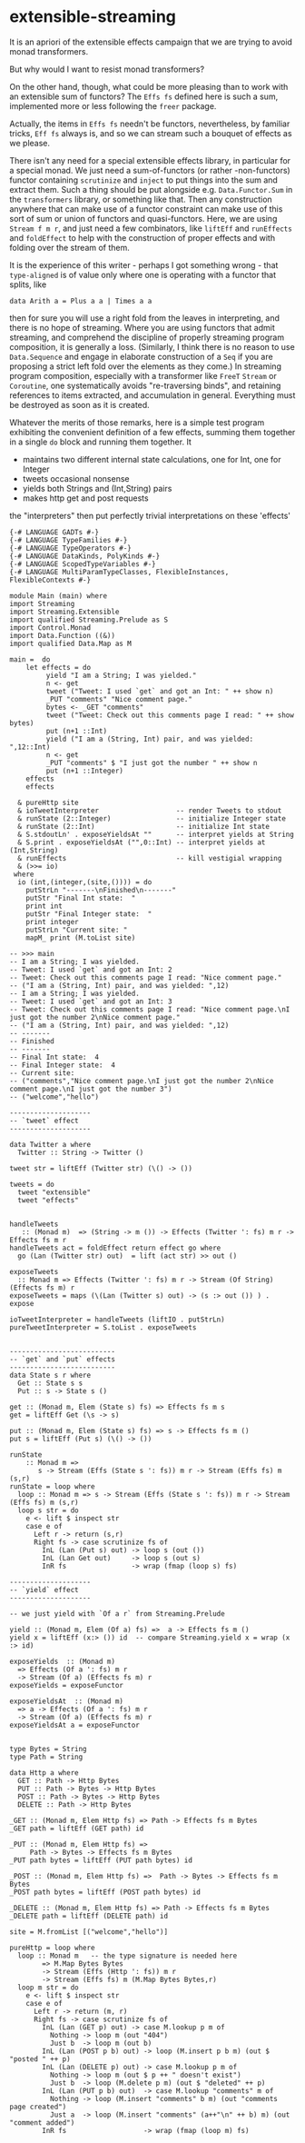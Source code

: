 # extensible-streaming

It is an apriori of the extensible effects campaign that we are trying to avoid monad transformers. 

But why would I want to resist monad transformers? 

On the other hand, though, what could be more pleasing than to work with an extensible sum of functors? The `Effs fs` defined here is such a sum, implemented more or less following the `freer` package. 

Actually, the items in `Effs fs` needn't be functors, nevertheless, by familiar tricks, `Eff fs` always is, and so we can stream such a bouquet of effects as we please. 

There isn't any need for a special extensible effects library, in particular for a special monad. We just need a sum-of-functors (or rather -non-functors) functor containing `scrutinize` and `inject` to put things into the sum and extract them.  Such a thing should be put alongside e.g. `Data.Functor.Sum` in the `transformers` library, or something like that. Then any construction anywhere that can make use of a functor constraint can make use of this sort of sum or union of functors and quasi-functors.  Here, we are using `Stream f m r`, and just need a few combinators, like `liftEff` and `runEffects` and `foldEffect` to help with the construction of proper effects and with folding over the stream of them.  

It is the experience of this writer - perhaps I got something wrong - that `type-aligned` is of value only where one is operating with a functor that splits, like 

    data Arith a = Plus a a | Times a a
    
then for sure you will use a right fold from the leaves in interpreting, and there is no hope of streaming. Where you are using functors that admit streaming, and comprehend the discipline of properly streaming program composition, it is generally a loss. (Similarly, I think there is no reason to use `Data.Sequence` and engage in elaborate construction of a `Seq` if you are proposing a strict left fold over the elements as they come.) In streaming program composition, especially with a transformer like `FreeT` `Stream` or `Coroutine`, one systematically avoids "re-traversing binds", and retaining references to items extracted, and accumulation in general. Everything must be destroyed as soon as it is created.

Whatever the merits of those remarks, here is a simple test program exhibiting the convenient definition of a few effects, summing them together in a single `do` block and running them together. It 

- maintains two different internal state calculations, one for Int, one for Integer
- tweets occasional nonsense
- yields both Strings and (Int,String) pairs
- makes http get and post requests

the "interpreters" then put perfectly trivial interpretations on these 'effects'

    {-# LANGUAGE GADTs #-}
    {-# LANGUAGE TypeFamilies #-}
    {-# LANGUAGE TypeOperators #-}
    {-# LANGUAGE DataKinds, PolyKinds #-}
    {-# LANGUAGE ScopedTypeVariables #-}
    {-# LANGUAGE MultiParamTypeClasses, FlexibleInstances, FlexibleContexts #-}

    module Main (main) where
    import Streaming
    import Streaming.Extensible
    import qualified Streaming.Prelude as S
    import Control.Monad
    import Data.Function ((&))
    import qualified Data.Map as M

    main =  do
        let effects = do
             yield "I am a String; I was yielded."
             n <- get 
             tweet ("Tweet: I used `get` and got an Int: " ++ show n)
             _PUT "comments" "Nice comment page."
             bytes <- _GET "comments"
             tweet ("Tweet: Check out this comments page I read: " ++ show bytes)
             put (n+1 ::Int)
             yield ("I am a (String, Int) pair, and was yielded: ",12::Int)
             n <- get 
             _PUT "comments" $ "I just got the number " ++ show n
             put (n+1 ::Integer)
        effects
        effects
    
      & pureHttp site
      & ioTweetInterpreter                   -- render Tweets to stdout
      & runState (2::Integer)                -- initialize Integer state
      & runState (2::Int)                    -- initialize Int state
      & S.stdoutLn' . exposeYieldsAt ""      -- interpret yields at String
      & S.print . exposeYieldsAt ("",0::Int) -- interpret yields at (Int,String)
      & runEffects                           -- kill vestigial wrapping
      & (>>= io)
     where
      io (int,(integer,(site,()))) = do
        putStrLn "-------\nFinished\n-------"
        putStr "Final Int state:  "
        print int
        putStr "Final Integer state:  "
        print integer
        putStrLn "Current site: "
        mapM_ print (M.toList site)
    
    -- >>> main
    -- I am a String; I was yielded.
    -- Tweet: I used `get` and got an Int: 2
    -- Tweet: Check out this comments page I read: "Nice comment page."
    -- ("I am a (String, Int) pair, and was yielded: ",12)
    -- I am a String; I was yielded.
    -- Tweet: I used `get` and got an Int: 3
    -- Tweet: Check out this comments page I read: "Nice comment page.\nI just got the number 2\nNice comment page."
    -- ("I am a (String, Int) pair, and was yielded: ",12)
    -- -------
    -- Finished
    -- -------
    -- Final Int state:  4
    -- Final Integer state:  4
    -- Current site:
    -- ("comments","Nice comment page.\nI just got the number 2\nNice comment page.\nI just got the number 3")
    -- ("welcome","hello")

    --------------------
    -- `tweet` effect
    -------------------- 

    data Twitter a where 
      Twitter :: String -> Twitter ()

    tweet str = liftEff (Twitter str) (\() -> ()) 

    tweets = do
      tweet "extensible"
      tweet "effects"


    handleTweets
       :: (Monad m)  => (String -> m ()) -> Effects (Twitter ': fs) m r -> Effects fs m r
    handleTweets act = foldEffect return effect go where
      go (Lan (Twitter str) out)  = lift (act str) >> out ()

    exposeTweets 
      :: Monad m => Effects (Twitter ': fs) m r -> Stream (Of String) (Effects fs m) r
    exposeTweets = maps (\(Lan (Twitter s) out) -> (s :> out ()) ) . expose

    ioTweetInterpreter = handleTweets (liftIO . putStrLn)
    pureTweetInterpreter = S.toList . exposeTweets


    --------------------------
    -- `get` and `put` effects
    -------------------------- 
    data State s r where
      Get :: State s s
      Put :: s -> State s ()

    get :: (Monad m, Elem (State s) fs) => Effects fs m s
    get = liftEff Get (\s -> s)

    put :: (Monad m, Elem (State s) fs) => s -> Effects fs m ()
    put s = liftEff (Put s) (\() -> ())

    runState
        :: Monad m =>
           s -> Stream (Effs (State s ': fs)) m r -> Stream (Effs fs) m (s,r)
    runState = loop where
      loop :: Monad m => s -> Stream (Effs (State s ': fs)) m r -> Stream (Effs fs) m (s,r)
      loop s str = do
        e <- lift $ inspect str
        case e of
          Left r -> return (s,r)
          Right fs -> case scrutinize fs of
            InL (Lan (Put s) out) -> loop s (out ()) 
            InL (Lan Get out)     -> loop s (out s)
            InR fs                -> wrap (fmap (loop s) fs)

    --------------------
    -- `yield` effect
    --------------------             

    -- we just yield with `Of a r` from Streaming.Prelude

    yield :: (Monad m, Elem (Of a) fs) =>  a -> Effects fs m ()
    yield x = liftEff (x:> ()) id  -- compare Streaming.yield x = wrap (x :> id)

    exposeYields  :: (Monad m)
      => Effects (Of a ': fs) m r
      -> Stream (Of a) (Effects fs m) r
    exposeYields = exposeFunctor

    exposeYieldsAt  :: (Monad m)
      => a -> Effects (Of a ': fs) m r
      -> Stream (Of a) (Effects fs m) r
    exposeYieldsAt a = exposeFunctor   


    type Bytes = String
    type Path = String

    data Http a where
      GET :: Path -> Http Bytes
      PUT :: Path -> Bytes -> Http Bytes
      POST :: Path -> Bytes -> Http Bytes
      DELETE :: Path -> Http Bytes

    _GET :: (Monad m, Elem Http fs) => Path -> Effects fs m Bytes
    _GET path = liftEff (GET path) id 

    _PUT :: (Monad m, Elem Http fs) =>
         Path -> Bytes -> Effects fs m Bytes
    _PUT path bytes = liftEff (PUT path bytes) id

    _POST :: (Monad m, Elem Http fs) =>  Path -> Bytes -> Effects fs m Bytes
    _POST path bytes = liftEff (POST path bytes) id

    _DELETE :: (Monad m, Elem Http fs) => Path -> Effects fs m Bytes
    _DELETE path = liftEff (DELETE path) id

    site = M.fromList [("welcome","hello")]

    pureHttp = loop where
      loop :: Monad m   -- the type signature is needed here
            => M.Map Bytes Bytes 
            -> Stream (Effs (Http ': fs)) m r 
            -> Stream (Effs fs) m (M.Map Bytes Bytes,r)
      loop m str = do
        e <- lift $ inspect str
        case e of
          Left r -> return (m, r)
          Right fs -> case scrutinize fs of
            InL (Lan (GET p) out) -> case M.lookup p m of
              Nothing -> loop m (out "404") 
              Just b  -> loop m (out b) 
            InL (Lan (POST p b) out) -> loop (M.insert p b m) (out $ "posted " ++ p) 
            InL (Lan (DELETE p) out) -> case M.lookup p m of
              Nothing -> loop m (out $ p ++ " doesn't exist")
              Just b  -> loop (M.delete p m) (out $ "deleted" ++ p)
            InL (Lan (PUT p b) out)  -> case M.lookup "comments" m of
              Nothing -> loop (M.insert "comments" b m) (out "comments page created")
              Just a  -> loop (M.insert "comments" (a++"\n" ++ b) m) (out "comment added")
            InR fs                   -> wrap (fmap (loop m) fs)
        

